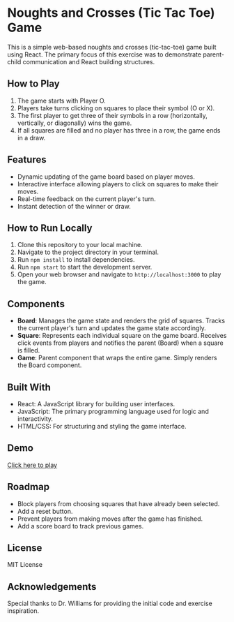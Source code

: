# Noughts and Crosses (Tic Tac Toe) Game

This is a simple web-based noughts and crosses (tic-tac-toe) game built using React. The primary focus of this exercise was to demonstrate parent-child communication and React building structures.

## How to Play

1. The game starts with Player O.
2. Players take turns clicking on squares to place their symbol (O or X).
3. The first player to get three of their symbols in a row (horizontally, vertically, or diagonally) wins the game.
4. If all squares are filled and no player has three in a row, the game ends in a draw.

## Features

- Dynamic updating of the game board based on player moves.
- Interactive interface allowing players to click on squares to make their moves.
- Real-time feedback on the current player's turn.
- Instant detection of the winner or draw.

## How to Run Locally

1. Clone this repository to your local machine.
2. Navigate to the project directory in your terminal.
3. Run `npm install` to install dependencies.
4. Run `npm start` to start the development server.
5. Open your web browser and navigate to `http://localhost:3000` to play the game.

## Components

- **Board**: Manages the game state and renders the grid of squares. Tracks the current player's turn and updates the game state accordingly.
- **Square**: Represents each individual square on the game board. Receives click events from players and notifies the parent (Board) when a square is filled.
- **Game**: Parent component that wraps the entire game. Simply renders the Board component.

## Built With

- React: A JavaScript library for building user interfaces.
- JavaScript: The primary programming language used for logic and interactivity.
- HTML/CSS: For structuring and styling the game interface.

## Demo

<a href= "https://sean-mongey.github.io/Nought-and-Crosses/">Click here to play</a>

## Roadmap

- Block players from choosing squares that have already been selected. 
- Add a reset button.
- Prevent players from making moves after the game has finished.
- Add a score board to track previous games.


## License

MIT License

## Acknowledgements

Special thanks to Dr. Williams for providing the initial code and exercise inspiration.

